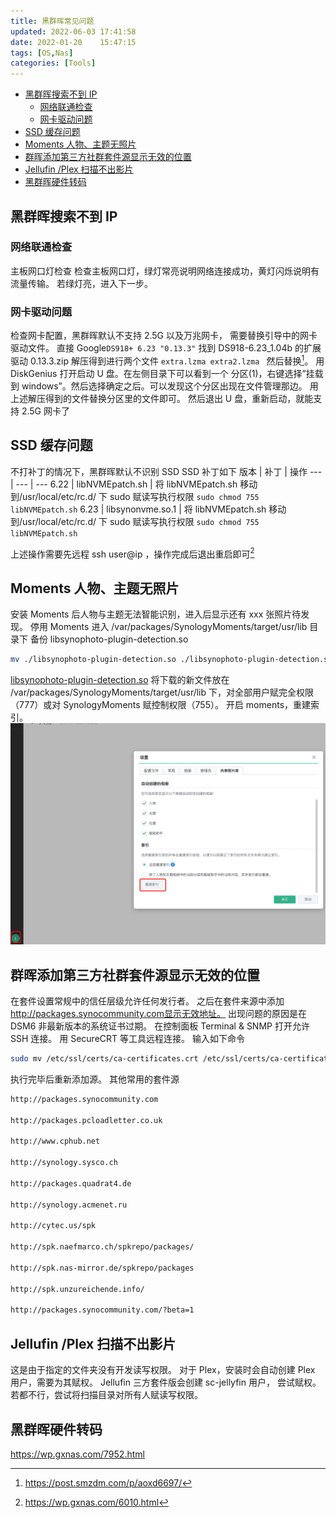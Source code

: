 ```yaml
---
title: 黑群晖常见问题
updated: 2022-06-03	17:41:58
date: 2022-01-20	15:47:15
tags: [OS,Nas]
categories: [Tools]
---
```

            
            

<!-- @import "[TOC]" {cmd="toc" depthFrom=1 depthTo=6 orderedList=false} -->

<!-- code_chunk_output -->

  - [黑群晖搜索不到 IP](#黑群晖搜索不到-ip)
    - [网络联通检查](#网络联通检查)
    - [网卡驱动问题](#网卡驱动问题)
  - [SSD 缓存问题](#ssd-缓存问题)
  - [Moments 人物、主题无照片](#moments-人物主题无照片)
  - [群晖添加第三方社群套件源显示无效的位置](#群晖添加第三方社群套件源显示无效的位置)
  - [Jellufin /Plex 扫描不出影片](#jellufin-plex-扫描不出影片)
  - [黑群晖硬件转码](#黑群晖硬件转码)

<!-- /code_chunk_output -->

## 黑群晖搜索不到 IP

### 网络联通检查

主板网口灯检查
检查主板网口灯，绿灯常亮说明网络连接成功，黄灯闪烁说明有流量传输。
若绿灯亮，进入下一步。

### 网卡驱动问题

检查网卡配置，黑群晖默认不支持 2.5G 以及万兆网卡，
需要替换引导中的网卡驱动文件。
直接 Google`DS918+ 6.23 "0.13.3"`
找到 DS918-6.23_1.04b 的扩展驱动 0.13.3.zip
解压得到进行两个文件
`extra.lzma extra2.lzma `
然后替换[^1]。
用 DiskGenius 打开启动 U 盘。在左侧目录下可以看到一个 分区(1)，右键选择”挂载到 windows”。然后选择确定之后。可以发现这个分区出现在文件管理那边。
用上述解压得到的文件替换分区里的文件即可。
然后退出 U 盘，重新启动，就能支持 2.5G 网卡了
[^1]:https://post.smzdm.com/p/aoxd6697/

## SSD 缓存问题

不打补丁的情况下，黑群晖默认不识别 SSD
SSD 补丁如下
版本 | 补丁 | 操作
--- | --- | ---
6.22 | libNVMEpatch.sh | 将 libNVMEpatch.sh 移动到/usr/local/etc/rc.d/ 下 sudo 赋读写执行权限 `sudo chmod 755 libNVMEpatch.sh`
6.23 | libsynonvme.so.1 | 将 libNVMEpatch.sh 移动到/usr/local/etc/rc.d/ 下 sudo 赋读写执行权限 `sudo chmod 755 libNVMEpatch.sh`

上述操作需要先远程 ssh user@ip ，操作完成后退出重启即可[^2]
[^2]:https://wp.gxnas.com/6010.html

## Moments 人物、主题无照片

安装 Moments 后人物与主题无法智能识别，进入后显示还有 xxx 张照片待发现。
停用 Moments
进入 /var/packages/SynologyMoments/target/usr/lib 目录下
备份 libsynophoto-plugin-detection.so

```sh
mv ./libsynophoto-plugin-detection.so ./libsynophoto-plugin-detection.so.bak
```

[libsynophoto-plugin-detection.so](http://42.193.201.102:8443/file/Docs/Tools/OS/Nas/黑群晖常见问题/libsynophoto-plugin-detection.so)
将下载的新文件放在 /var/packages/SynologyMoments/target/usr/lib 下，对全部用户赋完全权限（777）或对 SynologyMoments 赋控制权限（755）。
开启 moments，重建索引。
![黑群晖常见问题20220121102822](https://raw.githubusercontent.com/skylinety/blog-pics/master/imgs/%E9%BB%91%E7%BE%A4%E6%99%96%E5%B8%B8%E8%A7%81%E9%97%AE%E9%A2%9820220121102822.png)

## 群晖添加第三方社群套件源显示无效的位置

在套件设置常规中的信任层级允许任何发行者。
之后在套件来源中添加 http://packages.synocommunity.com显示无效地址。
出现问题的原因是在 DSM6 非最新版本的系统证书过期。
在控制面板 Terminal & SNMP 打开允许 SSH 连接。
用 SecureCRT 等工具远程连接。
输入如下命令

```sh
sudo mv /etc/ssl/certs/ca-certificates.crt /etc/ssl/certs/ca-certificates.crt.bak && sudo curl -Lko /etc/ssl/certs/ca-certificates.crt https://curl.se/ca/cacert.pem
```

执行完毕后重新添加源。
其他常用的套件源

```sh
http://packages.synocommunity.com

http://packages.pcloadletter.co.uk

http://www.cphub.net

http://synology.sysco.ch

http://packages.quadrat4.de

http://synology.acmenet.ru

http://cytec.us/spk

http://spk.naefmarco.ch/spkrepo/packages/

http://spk.nas-mirror.de/spkrepo/packages

http://spk.unzureichende.info/

http://packages.synocommunity.com/?beta=1
```

## Jellufin /Plex 扫描不出影片

这是由于指定的文件夹没有开发读写权限。
对于 Plex，安装时会自动创建 Plex 用户，需要为其赋权。
Jellufin 三方套件版会创建 sc-jellyfin 用户， 尝试赋权。
若都不行，尝试将扫描目录对所有人赋读写权限。

## 黑群晖硬件转码

https://wp.gxnas.com/7952.html
